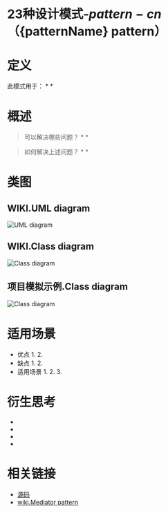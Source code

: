 
# 23种设计模式-${pattern-cn}（${patternName} pattern）

# 定义
>
此模式用于：
*
*

# 概述
>可以解决哪些问题？
>*
>*
>

>如何解决上述问题？
>*
>*
>


# 类图
## WIKI.UML diagram
![UML diagram](../doc/wiki-uml/wiki.${patternName}.uml.jpg)
## WIKI.Class diagram
![Class diagram](../doc/wiki-uml/wiki.${patternName}.class_diagram.png)
## 项目模拟示例.Class diagram
![Class diagram](../doc/project-uml/${patternName}.class_diagram.png)

# 适用场景
* 优点
    1.
    2.
* 缺点
    1.
    2.
* 适用场景
    1.
    2.
    3.
>

# 衍生思考
*
*
*
*

# 相关链接
* [源码](https://github.com/GourdErwa/java-advanced/tree/master/design-patterns/patterns-${patternName})
* [wiki.Mediator pattern](https://en.wikipedia.org/wiki/${patternName}_pattern)
